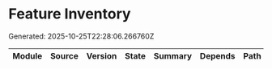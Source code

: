 # Feature Inventory
Generated: 2025-10-25T22:28:06.266760Z

| Module | Source | Version | State | Summary | Depends | Path |
|---|---|---|---|---|---|---|

